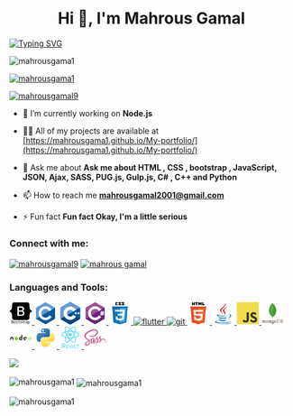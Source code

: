 <h1 align="center">Hi 👋, I'm Mahrous Gamal</h1>
<a href="https://git.io/typing-svg"><img src="https://readme-typing-svg.herokuapp.com?font=Fira+Code&pause=1000&width=435&lines=Front-End+Developer" alt="Typing SVG" /></a>

<p align="left"> <img src="https://komarev.com/ghpvc/?username=mahrousgama1&label=Profile%20views&color=0e75b6&style=plastic" alt="mahrousgama1" /> </p>

<p align="left"> <a href="https://github.com/ryo-ma/github-profile-trophy"><img src="https://github-profile-trophy.vercel.app/?username=mahrousgama1" alt="mahrousgama1" /></a> </p>

<p align="left"> <a href="https://twitter.com/mahrousgamal9" target="blank"><img src="https://img.shields.io/twitter/follow/mahrousgamal9?logo=twitter&style=for-the-badge" alt="mahrousgamal9" /></a> </p>

- 🔭 I’m currently working on **Node.js**

- 👨‍💻 All of my projects are available at [https://mahrousgama1.github.io/My-portfolio/](https://mahrousgama1.github.io/My-portfolio/)

- 💬 Ask me about **Ask me about HTML , CSS , bootstrap , JavaScript, JSON, Ajax, SASS, PUG.js, Gulp.js, C# , C++ and Python**

- 📫 How to reach me **mahrousgamal2001@gmail.com**

- ⚡ Fun fact **Fun fact Okay, I'm a little serious**

<h3 align="left">Connect with me:</h3>
<p align="left">
<a href="https://twitter.com/mahrousgamal9" target="blank"><img align="center" src="https://raw.githubusercontent.com/rahuldkjain/github-profile-readme-generator/master/src/images/icons/Social/twitter.svg" alt="mahrousgamal9" height="30" width="40" /></a>
<a href="https://linkedin.com/in/mahrous gamal" target="blank"><img align="center" src="https://raw.githubusercontent.com/rahuldkjain/github-profile-readme-generator/master/src/images/icons/Social/linked-in-alt.svg" alt="mahrous gamal" height="30" width="40" /></a>
</p>

<h3 align="left">Languages and Tools:</h3>
<p align="left"> <a href="https://getbootstrap.com" target="_blank" rel="noreferrer"> <img src="https://raw.githubusercontent.com/devicons/devicon/master/icons/bootstrap/bootstrap-plain-wordmark.svg" alt="bootstrap" width="40" height="40"/> </a> <a href="https://www.cprogramming.com/" target="_blank" rel="noreferrer"> <img src="https://raw.githubusercontent.com/devicons/devicon/master/icons/c/c-original.svg" alt="c" width="40" height="40"/> </a> <a href="https://www.w3schools.com/cpp/" target="_blank" rel="noreferrer"> <img src="https://raw.githubusercontent.com/devicons/devicon/master/icons/cplusplus/cplusplus-original.svg" alt="cplusplus" width="40" height="40"/> </a> <a href="https://www.w3schools.com/cs/" target="_blank" rel="noreferrer"> <img src="https://raw.githubusercontent.com/devicons/devicon/master/icons/csharp/csharp-original.svg" alt="csharp" width="40" height="40"/> </a> <a href="https://www.w3schools.com/css/" target="_blank" rel="noreferrer"> <img src="https://raw.githubusercontent.com/devicons/devicon/master/icons/css3/css3-original-wordmark.svg" alt="css3" width="40" height="40"/> </a> <a href="https://flutter.dev" target="_blank" rel="noreferrer"> <img src="https://www.vectorlogo.zone/logos/flutterio/flutterio-icon.svg" alt="flutter" width="40" height="40"/> </a> <a href="https://git-scm.com/" target="_blank" rel="noreferrer"> <img src="https://www.vectorlogo.zone/logos/git-scm/git-scm-icon.svg" alt="git" width="40" height="40"/> </a> <a href="https://www.w3.org/html/" target="_blank" rel="noreferrer"> <img src="https://raw.githubusercontent.com/devicons/devicon/master/icons/html5/html5-original-wordmark.svg" alt="html5" width="40" height="40"/> </a> <a href="https://www.java.com" target="_blank" rel="noreferrer"> <img src="https://raw.githubusercontent.com/devicons/devicon/master/icons/java/java-original.svg" alt="java" width="40" height="40"/> </a> <a href="https://developer.mozilla.org/en-US/docs/Web/JavaScript" target="_blank" rel="noreferrer"> <img src="https://raw.githubusercontent.com/devicons/devicon/master/icons/javascript/javascript-original.svg" alt="javascript" width="40" height="40"/> </a> <a href="https://www.mongodb.com/" target="_blank" rel="noreferrer"> <img src="https://raw.githubusercontent.com/devicons/devicon/master/icons/mongodb/mongodb-original-wordmark.svg" alt="mongodb" width="40" height="40"/> </a> <a href="https://nodejs.org" target="_blank" rel="noreferrer"> <img src="https://raw.githubusercontent.com/devicons/devicon/master/icons/nodejs/nodejs-original-wordmark.svg" alt="nodejs" width="40" height="40"/> </a> <a href="https://www.python.org" target="_blank" rel="noreferrer"> <img src="https://raw.githubusercontent.com/devicons/devicon/master/icons/python/python-original.svg" alt="python" width="40" height="40"/> </a> <a href="https://reactjs.org/" target="_blank" rel="noreferrer"> <img src="https://raw.githubusercontent.com/devicons/devicon/master/icons/react/react-original-wordmark.svg" alt="react" width="40" height="40"/> </a> <a href="https://sass-lang.com" target="_blank" rel="noreferrer"> <img src="https://raw.githubusercontent.com/devicons/devicon/master/icons/sass/sass-original.svg" alt="sass" width="40" height="40"/> </a> </p>


![](http://github-profile-summary-cards.vercel.app/api/cards/stats?username=mahrousgama1&theme=2077)


<p><img align="left" src="https://github-readme-stats.vercel.app/api/top-langs?username=mahrousgama1&show_icons=true&theme=tokyonight&locale=en&layout=compact" alt="mahrousgama1" /></p>

<p>&nbsp;<img align="center" src="https://github-readme-stats.vercel.app/api?username=mahrousgama1&show_icons=true&theme=tokyonight&locale=en" alt="mahrousgama1" /></p>

<p><img align="center" src="https://github-readme-streak-stats.herokuapp.com/?user=mahrousgama1&theme=dark" alt="mahrousgama1" /></p>




